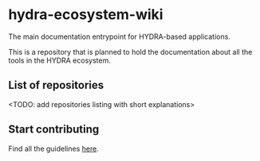 # hydra-ecosystem-wiki

The main documentation entrypoint for HYDRA-based applications.

This is a repository that is planned to hold the documentation about all the tools in the HYDRA ecosystem.

## List of repositories

<TODO: add repositories listing with short explanations>


## Start contributing

Find all the guidelines [here](https://github.com/HTTP-APIs/hydra-ecosystem-wiki/blob/develop/Starting-Material.md).
